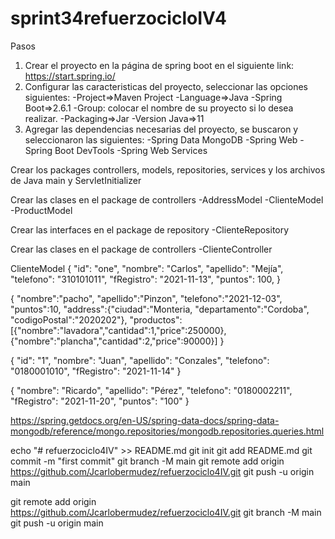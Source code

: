 # sprint34refuerzocicloIV4
Pasos
1. Crear el proyecto en la página de spring boot en el siguiente link: https://start.spring.io/
2. Configurar las caracteristicas del proyecto, seleccionar las opciones siguientes:
-Project=>Maven Project
-Language=>Java
-Spring Boot=>2.6.1
-Group: colocar el nombre de su proyecto si lo desea realizar.
-Packaging=>Jar
-Version Java=>11
3. Agregar las dependencias necesarias del proyecto, se buscaron y seleccionaron las siguientes:
-Spring Data MongoDB
-Spring Web
-Spring Boot DevTools
-Spring Web Services


Crear los packages controllers, models, repositories, services y los archivos de Java main y ServletInitializer

Crear las clases en el package de controllers
-AddressModel
-ClienteModel
-ProductModel

Crear las interfaces en el package de repository
-ClienteRepository

Crear las clases en el package de controllers
-ClienteController


ClienteModel
{
    "id": "one",
    "nombre": "Carlos",
    "apellido": "Mejía",
    "telefono": "310101011",
    "fRegistro": "2021-11-13",
    "puntos": 100,
}

{
"nombre":"pacho",
"apellido":"Pinzon",
"telefono":"2021-12-03",
"puntos":10,
"address":{"ciudad":"Monteria, "departamento":"Cordoba", "codigoPostal":"2020202"},
"productos":[{"nombre":"lavadora","cantidad":1,"price":250000},{"nombre":"plancha","cantidad":2,"price":90000}]
}

{
    "id": "1",
    "nombre": "Juan",
    "apellido": "Conzales",
    "telefono": "0180001010",
    "fRegistro": "2021-11-14"
}

{
    "nombre": "Ricardo",
    "apellido": "Pérez",
    "telefono": "0180002211",
    "fRegistro": "2021-11-20",
    "puntos": "100"
}

https://spring.getdocs.org/en-US/spring-data-docs/spring-data-mongodb/reference/mongo.repositories/mongodb.repositories.queries.html


echo "# refuerzociclo4IV" >> README.md
git init
git add README.md
git commit -m "first commit"
git branch -M main
git remote add origin https://github.com/Jcarlobermudez/refuerzociclo4IV.git
git push -u origin main

git remote add origin https://github.com/Jcarlobermudez/refuerzociclo4IV.git
git branch -M main
git push -u origin main
